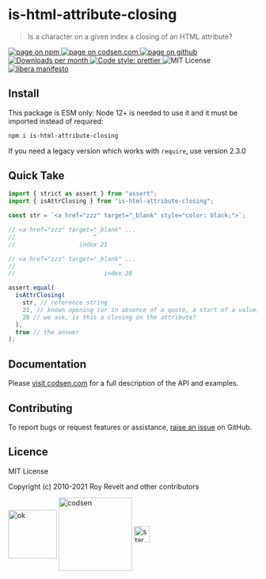 # is-html-attribute-closing

> Is a character on a given index a closing of an HTML attribute?

<div class="package-badges">
  <a href="https://www.npmjs.com/package/is-html-attribute-closing" rel="nofollow noreferrer noopener">
    <img src="https://img.shields.io/badge/-npm-blue?style=flat-square" alt="page on npm">
  </a>
  <a href="https://codsen.com/os/is-html-attribute-closing" rel="nofollow noreferrer noopener">
    <img src="https://img.shields.io/badge/-codsen-blue?style=flat-square" alt="page on codsen.com">
  </a>
  <a href="https://github.com/codsen/codsen/tree/main/packages/is-html-attribute-closing" rel="nofollow noreferrer noopener">
    <img src="https://img.shields.io/badge/-github-blue?style=flat-square" alt="page on github">
  </a>
  <a href="https://npmcharts.com/compare/is-html-attribute-closing?interval=30" rel="nofollow noreferrer noopener" target="_blank">
    <img src="https://img.shields.io/npm/dm/is-html-attribute-closing.svg?style=flat-square" alt="Downloads per month">
  </a>
  <a href="https://prettier.io" rel="nofollow noreferrer noopener" target="_blank">
    <img src="https://img.shields.io/badge/code_style-prettier-brightgreen.svg?style=flat-square" alt="Code style: prettier">
  </a>
  <img src="https://img.shields.io/badge/licence-MIT-brightgreen.svg?style=flat-square" alt="MIT License">
  <a href="https://liberamanifesto.com" rel="nofollow noreferrer noopener" target="_blank">
    <img src="https://img.shields.io/badge/libera-manifesto-lightgrey.svg?style=flat-square" alt="libera manifesto">
  </a>
</div>

## Install

This package is ESM only: Node 12+ is needed to use it and it must be imported instead of required:

```bash
npm i is-html-attribute-closing
```

If you need a legacy version which works with `require`, use version 2.3.0

## Quick Take

```js
import { strict as assert } from "assert";
import { isAttrClosing } from "is-html-attribute-closing";

const str = `<a href="zzz" target="_blank" style="color: black;">`;

// <a href="zzz" target="_blank" ...
//                      ^
//                  index 21

// <a href="zzz" target="_blank" ...
//                             ^
//                         index 28

assert.equal(
  isAttrClosing(
    str, // reference string
    21, // known opening (or in absence of a quote, a start of a value)
    28 // we ask, is this a closing on the attribute?
  ),
  true // the answer
);
```

## Documentation

Please [visit codsen.com](https://codsen.com/os/is-html-attribute-closing/) for a full description of the API and examples.

## Contributing

To report bugs or request features or assistance, [raise an issue](https://github.com/codsen/codsen/issues/new/choose) on GitHub.

## Licence

MIT License

Copyright (c) 2010-2021 Roy Revelt and other contributors

<img src="https://codsen.com/images/png-codsen-ok.png" width="98" alt="ok" align="center"> <img src="https://codsen.com/images/png-codsen-1.png" width="148" alt="codsen" align="center"> <img src="https://codsen.com/images/png-codsen-star-small.png" width="32" alt="star" align="center">
